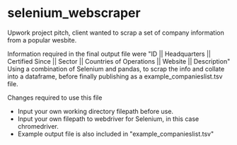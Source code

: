 # selenium_webscraper
Upwork project pitch, client wanted to scrap a set of company information from a popular wesbite.

Information required in the final output file were "ID || Headquarters || Certified Since || Sector || Countries of Operations || Website || Description"
Using a combination of Selenium and pandas, to scrap the info and collate into a dataframe, before finally publishing as a example_companieslist.tsv file.

Changes required to use this file
- Input your own working directory filepath before use.
- Input your own filepath to webdriver for Selenium, in this case chromedriver.
- Example output file is also included in "example_companieslist.tsv"
